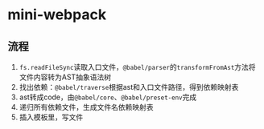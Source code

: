 # mini-webpack

## 流程

1. `fs.readFileSync`读取入口文件，`@babel/parser`的`transformFromAst`方法将文件内容转为AST抽象语法树
2. 找出依赖：`@babel/traverse`根据ast和入口文件路径，得到依赖映射表
3. ast转成code，由`@babel/core`、`@babel/preset-env`完成
4. 递归所有依赖文件，生成文件名依赖映射表
5. 插入模板里，写文件
